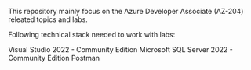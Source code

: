 This repository mainly focus on the Azure Developer Associate (AZ-204) releated topics and labs.

Following technical stack needed to work with labs:

  Visual Studio 2022 - Community Edition
  Microsoft SQL Server 2022 - Community Edition
  Postman
